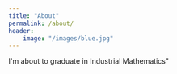 ```yaml
---
title: "About"
permalink: /about/
header:
    image: "/images/blue.jpg"
---
```


I'm about to graduate in Industrial Mathematics"
